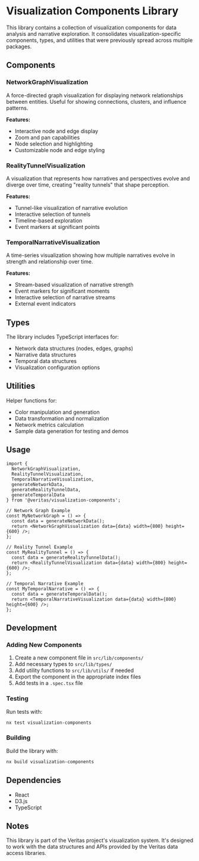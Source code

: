 # Visualization Components Library

This library contains a collection of visualization components for data analysis and narrative exploration. It consolidates visualization-specific components, types, and utilities that were previously spread across multiple packages.

## Components

### NetworkGraphVisualization

A force-directed graph visualization for displaying network relationships between entities. Useful for showing connections, clusters, and influence patterns.

**Features:**
- Interactive node and edge display
- Zoom and pan capabilities
- Node selection and highlighting
- Customizable node and edge styling

### RealityTunnelVisualization

A visualization that represents how narratives and perspectives evolve and diverge over time, creating "reality tunnels" that shape perception.

**Features:**
- Tunnel-like visualization of narrative evolution
- Interactive selection of tunnels
- Timeline-based exploration
- Event markers at significant points

### TemporalNarrativeVisualization

A time-series visualization showing how multiple narratives evolve in strength and relationship over time.

**Features:**
- Stream-based visualization of narrative strength
- Event markers for significant moments
- Interactive selection of narrative streams
- External event indicators

## Types

The library includes TypeScript interfaces for:

- Network data structures (nodes, edges, graphs)
- Narrative data structures
- Temporal data structures
- Visualization configuration options

## Utilities

Helper functions for:

- Color manipulation and generation
- Data transformation and normalization
- Network metrics calculation
- Sample data generation for testing and demos

## Usage

```tsx
import { 
  NetworkGraphVisualization,
  RealityTunnelVisualization, 
  TemporalNarrativeVisualization,
  generateNetworkData,
  generateRealityTunnelData,
  generateTemporalData
} from '@veritas/visualization-components';

// Network Graph Example
const MyNetworkGraph = () => {
  const data = generateNetworkData();
  return <NetworkGraphVisualization data={data} width={800} height={600} />;
};

// Reality Tunnel Example
const MyRealityTunnel = () => {
  const data = generateRealityTunnelData();
  return <RealityTunnelVisualization data={data} width={800} height={600} />;
};

// Temporal Narrative Example
const MyTemporalNarrative = () => {
  const data = generateTemporalData();
  return <TemporalNarrativeVisualization data={data} width={800} height={600} />;
};
```

## Development

### Adding New Components

1. Create a new component file in `src/lib/components/`
2. Add necessary types to `src/lib/types/`
3. Add utility functions to `src/lib/utils/` if needed
4. Export the component in the appropriate index files
5. Add tests in a `.spec.tsx` file

### Testing

Run tests with:

```bash
nx test visualization-components
```

### Building

Build the library with:

```bash
nx build visualization-components
```

## Dependencies

- React
- D3.js
- TypeScript

## Notes

This library is part of the Veritas project's visualization system. It's designed to work with the data structures and APIs provided by the Veritas data access libraries.
